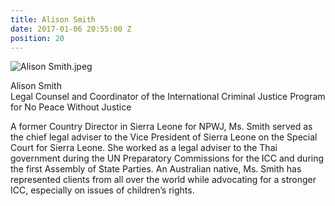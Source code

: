 ```yaml
---
title: Alison Smith
date: 2017-01-06 20:55:00 Z
position: 20
---
```


![Alison Smith.jpeg](/uploads/Alison%20Smith.jpeg)

Alison Smith <br> Legal Counsel and Coordinator of the International Criminal Justice Program for No Peace Without Justice


A former Country Director in Sierra Leone for NPWJ, Ms. Smith served as the chief legal adviser to the Vice President of Sierra Leone on the Special Court for Sierra Leone. She worked as a legal adviser to the Thai government during the UN Preparatory Commissions for the ICC and during the first Assembly of State Parties. An Australian native, Ms. Smith has represented clients from all over the world while advocating for a stronger ICC, especially on issues of children’s rights.